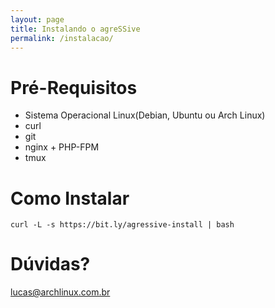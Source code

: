 ```yaml
---
layout: page
title: Instalando o agreSSive
permalink: /instalacao/
---
```


# Pré-Requisitos

- Sistema Operacional Linux(Debian, Ubuntu ou Arch Linux)
- curl
- git
- nginx + PHP-FPM
- tmux

# Como Instalar

```  
curl -L -s https://bit.ly/agressive-install | bash  
```  

# Dúvidas?

[lucas@archlinux.com.br](mailto:lucas@archlinux.com.br)

